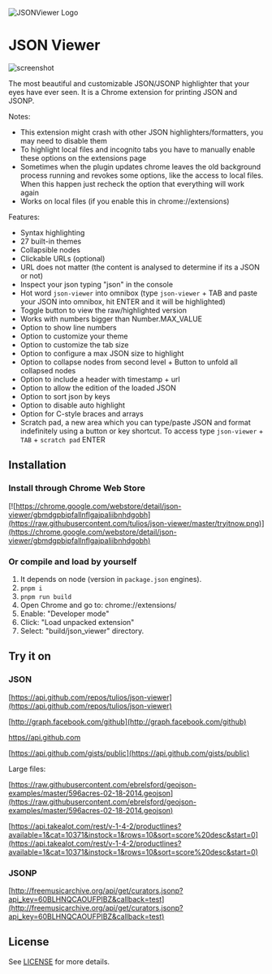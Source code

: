 ![JSONViewer Logo](https://raw.githubusercontent.com/tulios/json-viewer/master/logo.png)

# JSON Viewer

![screenshot](https://raw.githubusercontent.com/tulios/json-viewer/master/screenshot.png)

The most beautiful and customizable JSON/JSONP highlighter that your eyes have ever seen. It is a Chrome extension for printing JSON and JSONP.

Notes:

* This extension might crash with other JSON highlighters/formatters, you may need to disable them
* To highlight local files and incognito tabs you have to manually enable these options on the extensions page
* Sometimes when the plugin updates chrome leaves the old background process running and revokes some options, like the access to local files. When this happen just recheck the option that everything will work again
* Works on local files (if you enable this in chrome://extensions)

Features:

* Syntax highlighting
* 27 built-in themes
* Collapsible nodes
* Clickable URLs (optional)
* URL does not matter (the content is analysed to determine if its a JSON or not)
* Inspect your json typing "json" in the console
* Hot word `json-viewer` into omnibox (type `json-viewer` + TAB and paste your JSON into omnibox, hit ENTER and it will be highlighted)
* Toggle button to view the raw/highlighted version
* Works with numbers bigger than Number.MAX_VALUE
* Option to show line numbers
* Option to customize your theme
* Option to customize the tab size
* Option to configure a max JSON size to highlight
* Option to collapse nodes from second level + Button to unfold all collapsed nodes
* Option to include a header with timestamp + url
* Option to allow the edition of the loaded JSON
* Option to sort json by keys
* Option to disable auto highlight
* Option for C-style braces and arrays
* Scratch pad, a new area which you can type/paste JSON and format indefinitely using a button or key shortcut. To access type `json-viewer` + `TAB` + `scratch pad` ENTER

## Installation

### Install through Chrome Web Store

[![https://chrome.google.com/webstore/detail/json-viewer/gbmdgpbipfallnflgajpaliibnhdgobh](https://raw.githubusercontent.com/tulios/json-viewer/master/tryitnow.png)](https://chrome.google.com/webstore/detail/json-viewer/gbmdgpbipfallnflgajpaliibnhdgobh)

### Or compile and load by yourself

  1. It depends on node (version in `package.json` engines).
  2. `pnpm i`
  3. `pnpm run build`
  4. Open Chrome and go to: chrome://extensions/
  5. Enable: "Developer mode"
  6. Click: "Load unpacked extension"
  7. Select: "build/json_viewer" directory.

## Try it on

### JSON

  [https://api.github.com/repos/tulios/json-viewer](https://api.github.com/repos/tulios/json-viewer)

  [http://graph.facebook.com/github](http://graph.facebook.com/github)

  [https//api.github.com](https://api.github.com)

  [https://api.github.com/gists/public](https://api.github.com/gists/public)

  Large files:

  [https://raw.githubusercontent.com/ebrelsford/geojson-examples/master/596acres-02-18-2014.geojson](https://raw.githubusercontent.com/ebrelsford/geojson-examples/master/596acres-02-18-2014.geojson)

  [https://api.takealot.com/rest/v-1-4-2/productlines?available=1&cat=10371&instock=1&rows=10&sort=score%20desc&start=0](https://api.takealot.com/rest/v-1-4-2/productlines?available=1&cat=10371&instock=1&rows=10&sort=score%20desc&start=0)

### JSONP

  [http://freemusicarchive.org/api/get/curators.jsonp?api_key=60BLHNQCAOUFPIBZ&callback=test](http://freemusicarchive.org/api/get/curators.jsonp?api_key=60BLHNQCAOUFPIBZ&callback=test)

## License

See [LICENSE](https://github.com/tulios/json-viewer/blob/master/LICENSE) for more details.

